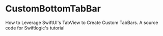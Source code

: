 # CustomBottomTabBar
How to Leverage SwiftUI's TabView to Create Custom TabBars. A source code for Swiftlogic's tutorial
